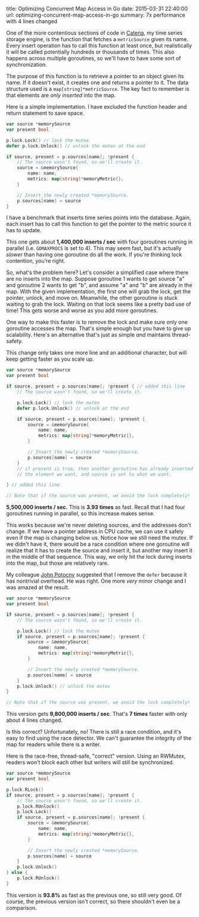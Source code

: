 title: Optimizing Concurrent Map Access in Go
date: 2015-03-31 22:40:00
url: optimizing-concurrent-map-access-in-go
summary: 7x performance with 4 lines changed

One of the more contentious sections of code in [Catena](https://github.com/PreetamJinka/catena), my time series storage engine, is the function that fetches a `metricSource` given its name. Every insert operation has to call this function at least once, but realistically it will be called potentially hundreds or thousands of times. This also happens across multiple goroutines, so we'll have to have some sort of synchronization.

The purpose of this function is to retrieve a pointer to an object given its name. If it doesn't exist, it creates one and returns a pointer to it. The data structure used is a `map[string]*metricSource`. The key fact to remember is that elements are *only inserted* into the map.

Here is a simple implementation. I have excluded the function header and return statement to save space.
```go
var source *memorySource
var present bool

p.lock.Lock() // lock the mutex
defer p.lock.Unlock() // unlock the mutex at the end

if source, present = p.sources[name]; !present {
	// The source wasn't found, so we'll create it.
	source = &memorySource{
		name: name,
		metrics: map[string]*memoryMetric{},
	}

	// Insert the newly created *memorySource.
	p.sources[name] = source
}
```

I have a benchmark that inserts time series points into the database. Again, each insert has to
call this function to get the pointer to the metric source it has to update.

This one gets about **1,400,000 inserts / sec** with four goroutines running in parallel
(i.e. `GOMAXPROCS` is set to 4). This may seem fast, but it's actually *slower* than having
one goroutine do all the work. If you're thinking lock contention, you're right.

So, what's the problem here? Let's consider a simplified case where there are no
inserts into the map. Suppose goroutine 1 wants to get source "a" and goroutine 2 wants
to get "b", and assume "a" and "b" are already in the map. With the given implementation,
the first one will grab the lock, get the pointer, unlock, and move on. Meanwhile, the other
goroutine is stuck waiting to grab the lock. Waiting on that lock seems like a pretty bad use of time!
This gets worse and worse as you add more goroutines.

One way to make this faster is to remove the lock and make sure only one goroutine accesses the map.
That's simple enough but you have to give up scalability. Here's an alternative that's just as simple
*and* maintains thread-safety.

This change only takes one more line and an additional character, but will keep getting faster as
you scale up.

```go
var source *memorySource
var present bool

if source, present = p.sources[name]; !present { // added this line
	// The source wasn't found, so we'll create it.

	p.lock.Lock() // lock the mutex
	defer p.lock.Unlock() // unlock at the end

	if source, present = p.sources[name]; !present {
		source = &memorySource{
			name: name,
			metrics: map[string]*memoryMetric{},
		}

		// Insert the newly created *memorySource.
		p.sources[name] = source
	}
	// if present is true, then another goroutine has already inserted
	// the element we want, and source is set to what we want.

} // added this line

// Note that if the source was present, we avoid the lock completely!
```

**5,500,000 inserts / sec.** This is **3.93 times** as fast. Recall that I had four goroutines
running in parallel, so this increase makes sense.

This works because we're never deleting sources, and the addresses don't change. If we have
a pointer address in CPU cache, we can use it safely even if the map is changing below us.
Notice how we still need the mutex. If we didn't have it, there would be a race condition
where one goroutine will realize that it has to create the source and insert it, but another
may insert it in the middle of that sequence. This way, we only hit the lock during inserts into
the map, but those are relatively rare.

My colleague [John Potocny](https://twitter.com/JohnPotocny1) suggested that I remove the `defer`
because it has nontrivial overhead. He was right. One more *very* minor change and I was amazed
at the result.

```go
var source *memorySource
var present bool

if source, present = p.sources[name]; !present {
	// The source wasn't found, so we'll create it.

	p.lock.Lock() // lock the mutex
	if source, present = p.sources[name]; !present {
		source = &memorySource{
			name: name,
			metrics: map[string]*memoryMetric{},
		}

		// Insert the newly created *memorySource.
		p.sources[name] = source
	}
	p.lock.Unlock() // unlock the mutex
}

// Note that if the source was present, we avoid the lock completely!
```

This version gets **9,800,000 inserts / sec**. That's **7 times** faster
with only about 4 lines changed.

Is this correct? Unfortunately, no! There is still a race condition, and it's easy to find
using the race detector. We can't guarantee the integrity of the map for readers while there
is a writer.

Here is the race-free, thread-safe, "correct" version. Using an RWMutex, readers won't block each other
but writers will still be synchronized.
```go
var source *memorySource
var present bool

p.lock.RLock()
if source, present = p.sources[name]; !present {
	// The source wasn't found, so we'll create it.
	p.lock.RUnlock()
	p.lock.Lock()
	if source, present = p.sources[name]; !present {
		source = &memorySource{
			name: name,
			metrics: map[string]*memoryMetric{},
		}

		// Insert the newly created *memorySource.
		p.sources[name] = source
	}
	p.lock.Unlock()
} else {
	p.lock.RUnlock()
}
```
This version is **93.8%** as fast as the previous one, so still very good. Of course, the previous version
isn't correct, so there shouldn't even be a comparison.
